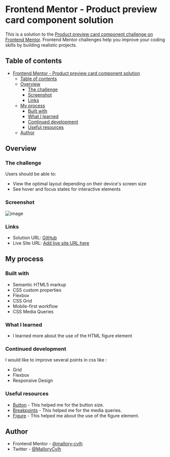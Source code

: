 # Frontend Mentor - Product preview card component solution

This is a solution to the [Product preview card component challenge on Frontend Mentor](https://www.frontendmentor.io/challenges/product-preview-card-component-GO7UmttRfa). Frontend Mentor challenges help you improve your coding skills by building realistic projects. 

## Table of contents

- [Frontend Mentor - Product preview card component solution](#frontend-mentor---product-preview-card-component-solution)
  - [Table of contents](#table-of-contents)
  - [Overview](#overview)
    - [The challenge](#the-challenge)
    - [Screenshot](#screenshot)
    - [Links](#links)
  - [My process](#my-process)
    - [Built with](#built-with)
    - [What I learned](#what-i-learned)
    - [Continued development](#continued-development)
    - [Useful resources](#useful-resources)
  - [Author](#author)

## Overview

### The challenge

Users should be able to:

- View the optimal layout depending on their device's screen size
- See hover and focus states for interactive elements

### Screenshot

![image](https://user-images.githubusercontent.com/77162992/210515571-9cc57361-0103-494b-b38a-4801c86b8ae3.png)


### Links

- Solution URL: [GitHub](https://github.com/mallory-cvlh/03_product-preview-card-component)
- Live Site URL: [Add live site URL here](https://your-live-site-url.com)

## My process

### Built with

- Semantic HTML5 markup
- CSS custom properties
- Flexbox
- CSS Grid
- Mobile-first workflow
- CSS Media Queries

### What I learned

- I learned more about the use of the HTML figure element

### Continued development

I would like to improve several points in css like :
- Grid
- Flexbox
- Responsive Design

### Useful resources

- [Button](https://www.w3schools.com/css/css3_buttons.asp) - This helped me for the button size. 
- [Breakpoints](https://github.com/mallory-cvlh/03_product-preview-card-component/blob/main/img/breakpoints.png) - This helped me for the media queries.
- [Figure](https://www.alsacreations.com/article/lire/1337-html5-elements-figure-et-figcaption.html) - This helped me about the use of the figure element. 

## Author

- Frontend Mentor - [@mallory-cvlh](https://www.frontendmentor.io/profile/mallory-cvlh)
- Twitter - [@MalloryCvlh](https://twitter.com/MalloryCvlh)

